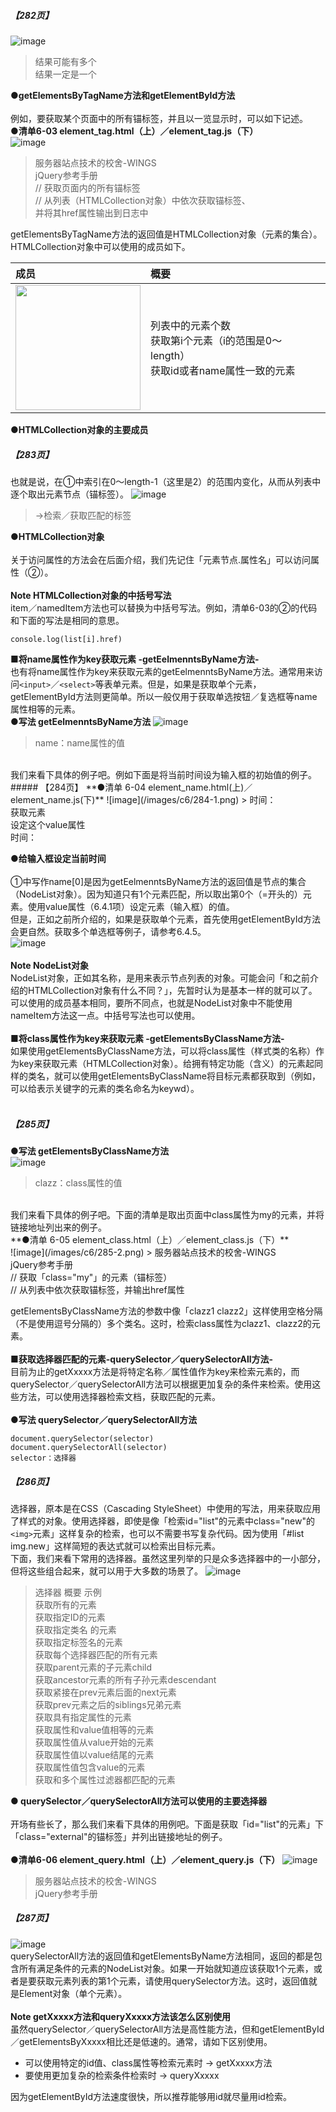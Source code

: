 ##### 【282页】
![image](/images/c6/282-1.png)
> 结果可能有多个<br/>结果一定是一个

**●getElementsByTagName方法和getElementById方法**<br/><br/>
例如，要获取某个页面中的所有锚标签，并且以一览显示时，可以如下记述。<br/> 
**●清单6-03 element_tag.html（上）／element_tag.js（下）**  
![image](/images/c6/282-2.png)
> 服务器站点技术的校舍-WINGS<br/>jQuery参考手册<br/>// 获取页面内的所有锚标签<br/>// 从列表（HTMLCollection对象）中依次获取锚标签、<br/>并将其href属性输出到日志中

getElementsByTagName方法的返回值是HTMLCollection对象（元素的集合）。HTMLCollection对象中可以使用的成员如下。

成员 | 概要
:---|:---
<img src="/images/c6/282-3.png" width="200px"/> | 列表中的元素个数<br/>获取第i个元素（i的范围是0～length）<br/>获取id或者name属性一致的元素
**●HTMLCollection对象的主要成员**
##### 【283页】
也就是说，在①中索引在0～length-1（这里是2）的范围内变化，从而从列表中逐个取出元素节点（锚标签）。
![image](/images/c6/283-1.png)
> →检索／获取匹配的标签

**●HTMLCollection对象**<br><br>
关于访问属性的方法会在后面介绍，我们先记住「元素节点.属性名」可以访问属性（②）。<br><br>
**Note HTMLCollection对象的中括号写法**<br>
item／namedItem方法也可以替换为中括号写法。例如，清单6-03的②的代码和下面的写法是相同的意思。
```
console.log(list[i].href)
```
**■将name属性作为key获取元素 -getEelmenntsByName方法-**<br>
也有将name属性作为key来获取元素的getEelmenntsByName方法。通常用来访问`<input>`／`<select>`等表单元素。但是，如果是获取单个元素，getElementById方法则更简单。所以一般仅用于获取单选按钮／复选框等name属性相等的元素。<br>
**●写法 getEelmenntsByName方法**
![image](/images/c6/283-2.png)
> name：name属性的值

<br>
我们来看下具体的例子吧。例如下面是将当前时间设为输入框的初始值的例子。
##### 【284页】
**●清单 6-04 element_name.html(上)／element_name.js(下)**
![image](/images/c6/284-1.png)
> 时间：<br>获取元素<br>设定这个value属性<br>时间：

**●给输入框设定当前时间**<br><br>
①中写作name[0]是因为getEelmenntsByName方法的返回值是节点的集合（NodeList对象）。因为知道只有1个元素匹配，所以取出第0个（=开头的）元素。使用value属性（6.4.1项）设定元素（输入框）的值。<br>但是，正如之前所介绍的，如果是获取单个元素，首先使用getElementById方法会更自然。获取多个单选框等例子，请参考6.4.5。<br>
![image](/images/c6/284-2.png)
<br><br>
**Note NodeList对象**<br>
NodeList对象，正如其名称，是用来表示节点列表的对象。可能会问「和之前介绍的HTMLCollection对象有什么不同？」，先暂时认为是基本一样的就可以了。<br>可以使用的成员基本相同，要所不同点，也就是NodeList对象中不能使用nameItem方法这一点。中括号写法也可以使用。<br><br>
**■将class属性作为key来获取元素 -getElementsByClassName方法-**<br>
如果使用getElementsByClassName方法，可以将class属性（样式类的名称）作为key来获取元素（HTMLCollection对象）。给拥有特定功能（含义）的元素起同样的类名，就可以使用getElementsByClassName将目标元素都获取到（例如，可以给表示关键字的元素的类名命名为keywd）。<br><br>
##### 【285页】
**●写法 getElementsByClassName方法**<br>
![image](/images/c6/285-1.png)
> clazz：class属性的值

<br>
我们来看下具体的例子吧。下面的清单是取出页面中class属性为my的元素，并将链接地址列出来的例子。<br>
**●清单 6-05 element_class.html（上）／element_class.js（下）**<br>
![image](/images/c6/285-2.png)
> 服务器站点技术的校舍-WINGS<br>jQuery参考手册<br>// 获取「class="my"」的元素（锚标签）<br>// 从列表中依次获取锚标签，并输出href属性

getElementsByClassName方法的参数中像「clazz1 clazz2」这样使用空格分隔（不是使用逗号分隔的）多个类名。这时，检索class属性为clazz1、clazz2的元素。<br><br>
**■获取选择器匹配的元素-querySelector／querySelectorAll方法-**<br>目前为止的getXxxxx方法是将特定名称／属性值作为key来检索元素的，而querySelector／querySelectorAll方法可以根据更加复杂的条件来检索。使用这些方法，可以使用选择器检索文档，获取匹配的元素。<br><br>
**●写法 querySelector／querySelectorAll方法**<br>
```
document.querySelector(selector)
document.querySelectorAll(selector)
selector：选择器
```
##### 【286页】
选择器，原本是在CSS（Cascading StyleSheet）中使用的写法，用来获取应用了样式的对象。使用选择器，即使是像「检索id="list"的元素中class="new"的`<img>`元素」这样复杂的检索，也可以不需要书写复杂代码。因为使用「#list img.new」这样简短的表达式就可以检索出目标元素。<br>下面，我们来看下常用的选择器。虽然这里列举的只是众多选择器中的一小部分，但将这些组合起来，就可以用于大多数的场景了。
![image](/images/c6/286-1.png)
> 选择器 概要 示例<br>获取所有的元素<br>获取指定ID的元素<br>获取指定类名
的元素<br>获取指定标签名的元素<br>获取每个选择器匹配的所有元素<br>获取parent元素的子元素child<br>获取ancestor元素的所有子孙元素descendant<br>获取紧接在prev元素后面的next元素<br>获取prev元素之后的siblings兄弟元素<br>获取具有指定属性的元素<br>获取属性和value值相等的元素<br>获取属性值从value开始的元素<br>获取属性值以value结尾的元素<br>获取属性值包含value的元素<br>获取和多个属性过滤器都匹配的元素

**● querySelector／querySelectorAll方法可以使用的主要选择器**<br><br>
开场有些长了，那么我们来看下具体的用例吧。下面是获取「id="list"的元素」下「class="external"的锚标签」并列出链接地址的例子。<br><br>
**●清单6-06 element_query.html（上）／element_query.js（下）**
![image](/images/c6/286-2.png)
> 服务器站点技术的校舍-WINGS<br>jQuery参考手册<br>

##### 【287页】
![image](/images/c6/287-1.png)
<br>
querySelectorAll方法的返回值和getElementsByName方法相同，返回的都是包含所有满足条件的元素的NodeList对象。如果一开始就知道应该获取1个元素，或者是要获取元素列表的第1个元素，请使用querySelector方法。这时，返回值就是Element对象（单个元素）。<br><br>
**Note getXxxxx方法和queryXxxxx方法该怎么区别使用**<br>虽然querySelector／querySelectorAll方法是高性能方法，但和getElementById／getElementsByXxxxx相比还是低速的。通常，请如下区别使用。
- 可以使用特定的id值、class属性等检索元素时 → getXxxxx方法
- 要使用更加复杂的检索条件检索时 → queryXxxxx

因为getElementById方法速度很快，所以推荐能够用id就尽量用id检索。
